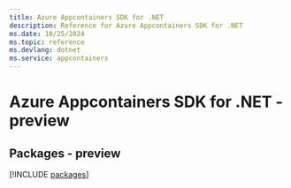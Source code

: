 ```yaml
---
title: Azure Appcontainers SDK for .NET
description: Reference for Azure Appcontainers SDK for .NET
ms.date: 10/25/2024
ms.topic: reference
ms.devlang: dotnet
ms.service: appcontainers
---
```

# Azure Appcontainers SDK for .NET - preview
## Packages - preview
[!INCLUDE [packages](appcontainers-index.md)]
